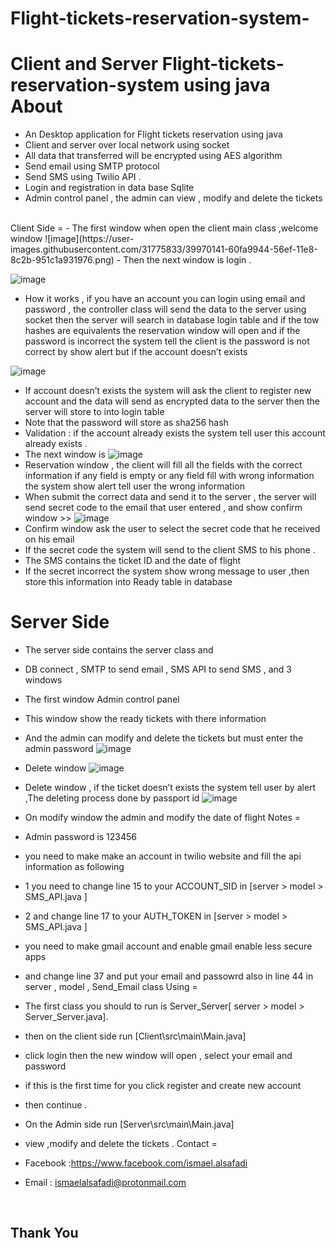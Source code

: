 # Flight-tickets-reservation-system-
Client and Server Flight-tickets-reservation-system using java 
<br>
About
=
- An Desktop application for Flight tickets reservation using java 
- Client and server over local network using socket 
- All data that transferred  will be encrypted using AES algorithm
- Send email using SMTP protocol
- Send SMS using Twilio API .
- Login and registration in data base Sqlite
- Admin control panel , the admin can view , modify and delete the tickets

<br>
Client Side 
=
- The first window when open the client main class ,welcome window
![image](https://user-images.githubusercontent.com/31775833/39970141-60fa9944-56ef-11e8-8c2b-951c1a931976.png)
- Then the next window is login .
<br>

![image](https://user-images.githubusercontent.com/31775833/39970175-d34fb72c-56ef-11e8-8db6-40a6f3ea956d.png)
- How it works , if you have an account you can login using email and password , the controller class will send the data to the server using socket then the server will search in database login table and if the tow hashes are equivalents the reservation window will open and if the password is incorrect  the system tell the client is the password is not correct by show alert but if the account doesn’t exists  

![image](https://user-images.githubusercontent.com/31775833/39970201-44caec32-56f0-11e8-82b0-1cb36e0170c1.png)
- If account doesn’t exists the system will ask the client to register new account and the data will send as encrypted data to the server then the server will store to into login table 
- Note that the password will   store as sha256 hash 
- Validation : if the account already exists the system tell user this account already exists .
- The next window is 
![image](https://user-images.githubusercontent.com/31775833/39970214-71db732c-56f0-11e8-9cb4-a23958102598.png)
- Reservation window , the client will fill all the fields with the correct information if any field is empty or any field fill with wrong information the system show alert tell user the wrong information 
- When submit the correct data and send it to the server , the server will send secret code to the email that user entered , and show confirm window >>
![image](https://user-images.githubusercontent.com/31775833/39970222-8d6c2316-56f0-11e8-9fcb-fc8fd6ee5e70.png)
- Confirm window ask the user to select the secret code that he received on his email
- If the secret code the system will send to the client  SMS to his phone .
- The SMS contains the ticket ID and the date of flight 
- If the secret incorrect the system show wrong message to user ,then store this information into Ready table in database 

Server Side
=
- The server side contains the server class and 
- DB connect , SMTP to send email , SMS API to send SMS , and 3 windows 
- The first window Admin control panel 
- This window show the ready tickets with there information 
- And the admin can modify and delete the tickets  but must enter the admin password 
![image](https://user-images.githubusercontent.com/31775833/39970231-cf54821e-56f0-11e8-9ecf-29aa5be1e00d.png)
- Delete window 
![image](https://user-images.githubusercontent.com/31775833/39970254-f3533070-56f0-11e8-88c1-491434e77044.png)
- Delete window , if the ticket doesn’t exists the system tell user by alert ,The deleting process done by passport id 
![image](https://user-images.githubusercontent.com/31775833/39970263-099207bc-56f1-11e8-93bb-5b05c3bbacfd.png)
- On modify window the admin and modify the date of flight 
Notes
=
- Admin password is 123456
- you need to make make an account in twilio website and fill the api information as following 
- 1 you need to change line 15 to your ACCOUNT_SID  in [server > model > SMS_API.java ]
- 2 and change line 17 to your AUTH_TOKEN  in [server > model > SMS_API.java ]
- you need to make gmail account and enable gmail enable less secure apps 
- and change line 37 and put your email and passowrd also in line 44  in server , model ,  Send_Email class 
Using 
=
- The first class you should to run is Server_Server[ server > model > Server_Server.java].
- then on the client side run [Client\src\main\Main.java]
- click login then the new window will open , select your email and password 
- if this is the first time for you click register and create new account 
- then continue .
- On the Admin side run [Server\src\main\Main.java]
-  view ,modify and delete the tickets .
Contact
=
- Facebook :https://www.facebook.com/ismael.alsafadi

- Email : ismaelalsafadi@protonmail.com
<br>
<h2>Thank You</h2>



